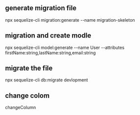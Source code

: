## generate migration file

npx sequelize-cli migration:generate --name migration-skeleton

## migration and create modle

npx sequelize-cli model:generate --name User --attributes firstName:string,lastName:string,email:string

## migrate the file

npx sequelize-cli db:migrate
devlopment

## change colom

changeColumn
